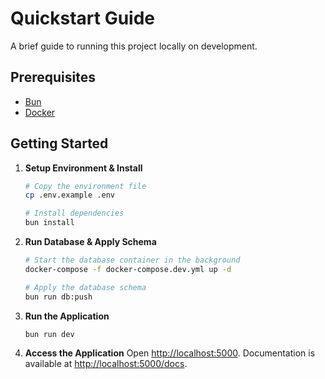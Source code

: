 # Quickstart Guide

A brief guide to running this project locally on development.

## Prerequisites

- [Bun](https://bun.sh/)
- [Docker](https://www.docker.com/products/docker-desktop/)

## Getting Started

1. **Setup Environment & Install**

   ```bash
   # Copy the environment file
   cp .env.example .env

   # Install dependencies
   bun install
   ```

2. **Run Database & Apply Schema**

   ```bash
   # Start the database container in the background
   docker-compose -f docker-compose.dev.yml up -d

   # Apply the database schema
   bun run db:push
   ```

3. **Run the Application**

   ```bash
   bun run dev
   ```

4. **Access the Application**
   Open [http://localhost:5000](http://localhost:5000). Documentation is available at [http://localhost:5000/docs](http://localhost:5000/docs).

